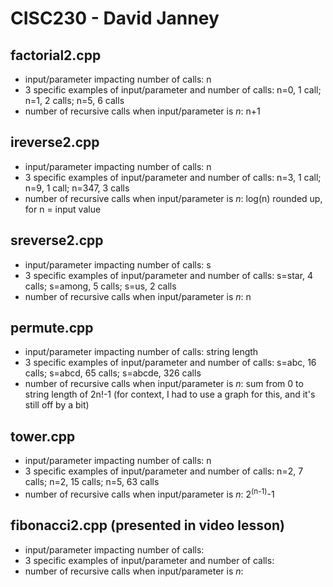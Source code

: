 # CISC230 - David Janney

## factorial2.cpp

- input/parameter impacting number of calls: n
- 3 specific examples of input/parameter and number of calls: n=0, 1 call; n=1, 2 calls; n=5, 6 calls
- number of recursive calls when input/parameter is *n*: n+1

## ireverse2.cpp

- input/parameter impacting number of calls: n
- 3 specific examples of input/parameter and number of calls: n=3, 1 call; n=9, 1 call; n=347, 3 calls
- number of recursive calls when input/parameter is *n*: log(n) rounded up, for n = input value

## sreverse2.cpp

- input/parameter impacting number of calls: s
- 3 specific examples of input/parameter and number of calls: s=star, 4 calls; s=among, 5 calls; s=us, 2 calls
- number of recursive calls when input/parameter is *n*: n

## permute.cpp

- input/parameter impacting number of calls: string length
- 3 specific examples of input/parameter and number of calls: s=abc, 16 calls; s=abcd, 65 calls; s=abcde, 326 calls
- number of recursive calls when input/parameter is *n*: sum from 0 to string length of 2n!-1 (for context, I had to use a graph for this, and it's still off by a bit)

## tower.cpp

- input/parameter impacting number of calls: n
- 3 specific examples of input/parameter and number of calls: n=2, 7 calls; n=2, 15 calls; n=5, 63 calls
- number of recursive calls when input/parameter is *n*: 2<sup>(n-1)</sup>-1

## fibonacci2.cpp (presented in video lesson)

- input/parameter impacting number of calls: 
- 3 specific examples of input/parameter and number of calls: 
- number of recursive calls when input/parameter is *n*: 
